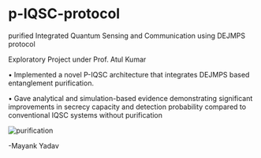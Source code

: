 # p-IQSC-protocol
purified Integrated Quantum Sensing and Communication using DEJMPS protocol

Exploratory Project under Prof. Atul Kumar

• Implemented a novel P-IQSC architecture that integrates DEJMPS based entanglement purification.

• Gave analytical and simulation-based evidence demonstrating significant improvements in secrecy capacity and detection probability compared to conventional IQSC systems without purification


![purification](https://github.com/user-attachments/assets/bfa36d27-0fb1-472c-8c01-2d9c9588c4b0)

-Mayank Yadav

